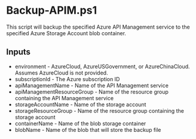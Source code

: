 # Backup-APIM.ps1
This script will backup the specified Azure API Management service to the specified Azure Storage Account blob container.


## Inputs
- environment - AzureCloud, AzureUSGovernment, or AzureChinaCloud. Assumes AzureCloud is not provided.
- subscriptionId - The Azure subscription ID
- apiManagementName - Name of the API Management service
- apiManagementResourceGroup - Name of the resource group containing the API Management service
- storageAccountName - Name of the storage account
- storageResourceGroup - Name of the resource group containing the storage account
- containerName - Name of the blob storage container
- blobName - Name of the blob that will store the backup file